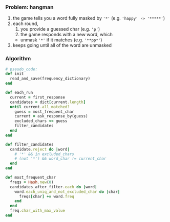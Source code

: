 ### Problem: hangman

1. the game tells you a word fully masked by `'*'` (e.g. `'happy' -> '*****'`)
2. each round,
    1. you provide a guessed char (e.g. `'p'`)
    2. the game responds with a new word, which
      * unmask `'*'` if it matches (e.g. `'**pp*'`)
3. keeps going until all of the word are unmasked

### Algorithm

```ruby
# pseudo_code:
def init
  read_and_save(frequency_dictionary)
end

def each_run
  current = first_response
  candidates = dict[current.length]
  until current.all_matched?
    guess = most_frequent_char
    current = ask_response_by(guess)
    excluded_chars << guess
    filter_candidates
  end
end

def filter_candidates
  candidate.reject do |word|
    # '*' && in excluded_chars
    # (not '*') && word_char != current_char
  end
end

def most_frequent_char
  freqs = Hash.new(0)
  candidates_after_filter.each do |word|
    word.each_uniq_and_not_excluded_char do |char|
      freqs[char] += word.freq
    end
  end
  freq.char_with_max_value
end

```

